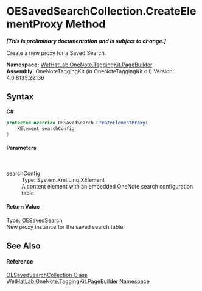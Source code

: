 # OESavedSearchCollection.CreateElementProxy Method 
 _**\[This is preliminary documentation and is subject to change.\]**_

Create a new proxy for a Saved Search.

**Namespace:**&nbsp;<a href="56352230-71f2-f4b7-63a8-983965663af5.md">WetHatLab.OneNote.TaggingKit.PageBuilder</a><br />**Assembly:**&nbsp;OneNoteTaggingKit (in OneNoteTaggingKit.dll) Version: 4.0.8135.22136

## Syntax

**C#**<br />
``` C#
protected override OESavedSearch CreateElementProxy(
	XElement searchConfig
)
```


#### Parameters
&nbsp;<dl><dt>searchConfig</dt><dd>Type: System.Xml.Linq.XElement<br />A content element with an embedded OneNote search configuration table.</dd></dl>

#### Return Value
Type: <a href="6f2e90b5-6143-e4fa-50c9-cd08fedf475d.md">OESavedSearch</a><br />New proxy instance for the saved search table

## See Also


#### Reference
<a href="676a1f3a-0f1b-2631-38a2-c89500c36a86.md">OESavedSearchCollection Class</a><br /><a href="56352230-71f2-f4b7-63a8-983965663af5.md">WetHatLab.OneNote.TaggingKit.PageBuilder Namespace</a><br />